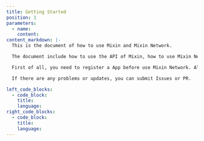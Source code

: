 ```yaml
---
title: Getting Started
position: 1
parameters:
  - name:
    content:
content_markdown: |-
  This is the document of how to use Mixin and Mixin Network.

  The document include how to use the API of Mixin, how to use Mixin Network to create a full currency Mixin user, and how to get user's deposits and withdrawals by scan Mixin Network transactions.

  First of all, you need to register a App before use Mixin Network. All user actions will be based on the App, include create user, deposit, withdrawal etc. You can get all of the users' transactions which are created by the App.

  If there are any problems or updates, you can submit Issues or PR.

left_code_blocks:
  - code_block:
    title:
    language:
right_code_blocks:
  - code_block:
    title:
    language:
---
```

